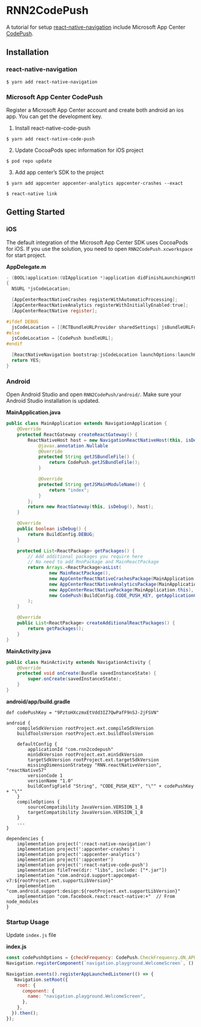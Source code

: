 # RNN2CodePush
A tutorial for setup [react-native-navigation](https://github.com/wix/react-native-navigation) include  Microsoft App Center [CodePush](https://github.com/Microsoft/react-native-code-push).

## Installation
### react-native-navigation
```
$ yarn add react-native-navigation
```

### Microsoft App Center CodePush
Register a Microsoft App Center account and create both android an ios app. You can get the development key.
1. Install react-native-code-push
```
$ yarn add react-native-code-push
```
2. Update CocoaPods spec information for iOS project
```
$ pod repo update
```
3. Add app center’s SDK to the project
```
$ yarn add appcenter appcenter-analytics appcenter-crashes --exact

$ react-native link
```

## Getting Started
### iOS
The default integration of the Microsoft App Center SDK uses CocoaPods for iOS. If you use the solution, you need to open `RNN2CodePush.xcworkspace` for start project.

**AppDelegate.m**
```objectivec
- (BOOL)application:(UIApplication *)application didFinishLaunchingWithOptions:(NSDictionary *)launchOptions
{
  NSURL *jsCodeLocation;

  [AppCenterReactNativeCrashes registerWithAutomaticProcessing];
  [AppCenterReactNativeAnalytics registerWithInitiallyEnabled:true];
  [AppCenterReactNative register];

#ifdef DEBUG
  jsCodeLocation = [[RCTBundleURLProvider sharedSettings] jsBundleURLForBundleRoot:@"index" fallbackResource:nil];
#else
  jsCodeLocation = [CodePush bundleURL];
#endif

  [ReactNativeNavigation bootstrap:jsCodeLocation launchOptions:launchOptions];
  return YES;
}
```

### Android

Open Android Studio and open `RNN2CodePush/android/`. Make sure your Android Studio installation is updated.

**MainApplication.java**

```java
public class MainApplication extends NavigationApplication {
    @Override
    protected ReactGateway createReactGateway() {
        ReactNativeHost host = new NavigationReactNativeHost(this, isDebug(), createAdditionalReactPackages()) {
            @javax.annotation.Nullable
            @Override
            protected String getJSBundleFile() {
                return CodePush.getJSBundleFile();
            }

            @Override
            protected String getJSMainModuleName() {
                return "index";
            }
        };
        return new ReactGateway(this, isDebug(), host);
    }

    @Override
    public boolean isDebug() {
        return BuildConfig.DEBUG;
    }

    protected List<ReactPackage> getPackages() {
        // Add additional packages you require here
        // No need to add RnnPackage and MainReactPackage
        return Arrays.<ReactPackage>asList(
                new MainReactPackage(),
                new AppCenterReactNativeCrashesPackage(MainApplication.this, getResources().getString(R.string.appCenterCrashes_whenToSendCrashes)),
                new AppCenterReactNativeAnalyticsPackage(MainApplication.this, getResources().getString(R.string.appCenterAnalytics_whenToEnableAnalytics)),
                new AppCenterReactNativePackage(MainApplication.this),
                new CodePush(BuildConfig.CODE_PUSH_KEY, getApplicationContext(), BuildConfig.DEBUG)
        );
    }

    @Override
    public List<ReactPackage> createAdditionalReactPackages() {
        return getPackages();
    }
}
```

**MainActivity.java**

```java
public class MainActivity extends NavigationActivity {
    @Override
    protected void onCreate(Bundle savedInstanceState) {
        super.onCreate(savedInstanceState);
    }
}
```

**android/app/build.gradle**

```
def codePushKey = "9PztoHXczmxEtVdd3IZ7QwPafF9nSJ-2jFSVN"

android {
    compileSdkVersion rootProject.ext.compileSdkVersion
    buildToolsVersion rootProject.ext.buildToolsVersion

    defaultConfig {
        applicationId "com.rnn2codepush"
        minSdkVersion rootProject.ext.minSdkVersion
        targetSdkVersion rootProject.ext.targetSdkVersion
        missingDimensionStrategy "RNN.reactNativeVersion", "reactNative57"
        versionCode 1
        versionName "1.0"
        buildConfigField "String", "CODE_PUSH_KEY", "\"" + codePushKey + "\""
    }
    compileOptions {
        sourceCompatibility JavaVersion.VERSION_1_8
        targetCompatibility JavaVersion.VERSION_1_8
    }
    ...
}

dependencies {
    implementation project(':react-native-navigation')
    implementation project(':appcenter-crashes')
    implementation project(':appcenter-analytics')
    implementation project(':appcenter')
    implementation project(':react-native-code-push')
    implementation fileTree(dir: "libs", include: ["*.jar"])
    implementation "com.android.support:appcompat-v7:${rootProject.ext.supportLibVersion}"
    implementation "com.android.support:design:${rootProject.ext.supportLibVersion}"
    implementation "com.facebook.react:react-native:+"  // From node_modules
}

```

### Startup Usage

Update `index.js` file

**index.js**

```javascript
const codePushOptions = {checkFrequency: CodePush.CheckFrequency.ON_APP_START};
Navigation.registerComponent(`navigation.playground.WelcomeScreen`, () => CodePush(codePushOptions)(App));

Navigation.events().registerAppLaunchedListener(() => {
   Navigation.setRoot({
    root: {
      component: {
        name: "navigation.playground.WelcomeScreen",
      },
    },
  }).then();
});
```
